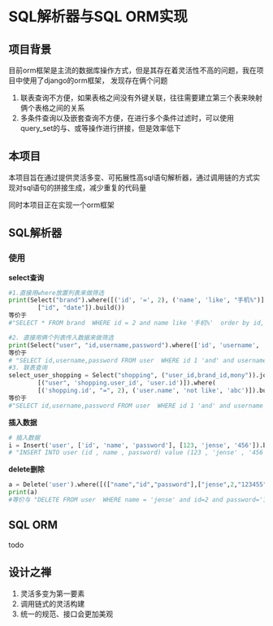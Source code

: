 # SQL解析器与SQL ORM实现
## 项目背景
目前orm框架是主流的数据库操作方式，但是其存在着灵活性不高的问题，我在项目中使用了django的orm框架， 发现存在俩个问题   
1. 联表查询不方便，如果表格之间没有外键关联，往往需要建立第三个表来映射俩个表格之间的关系  
2. 多条件查询以及嵌套查询不方便，在进行多个条件过滤时，可以使用query_set的与、或等操作进行拼接，但是效率低下

## 本项目
本项目旨在通过提供灵活多变、可拓展性高sql语句解析器，通过调用链的方式实现对sql语句的拼接生成，减少重复的代码量

同时本项目正在实现一个orm框架

## SQL解析器
### 使用
**select查询**
```python
#1.直接用where放置列表来做筛选
print(Select("brand").where([('id', '=', 2), ('name', 'like', "手机%")], OPERATION.OP_AND).asc(
        ["id", "date"]).build())
等价于
#"SELECT * FROM brand  WHERE id = 2 and name like '手机%'  order by id,date ;"

#2. 直接用俩个列表传入数据来做筛选
print(Select("user", "id,username,password").where(['id', 'username', 'password'], [1, "jense", "123456"]).build())
等价于
# "SELECT id,username,password FROM user  WHERE id 1 'and' and username jense 'and' and password 123456 'and' ;"
#3. 联表查询
select_user_shopping = Select("shopping", ("user_id,brand_id,mony")).join(
        [("user", 'shopping.user_id', 'user.id')]).where(
        [('shopping.id', "=", 2), ('user.name', 'not like', 'abc')]).build()
等价于
#"SELECT id,username,password FROM user  WHERE id 1 'and' and username jense 'and' and password 123456 'and' ;"
```
**插入数据**
```python
# 插入数据
i = Insert('user', ['id', 'name', 'password'], [123, 'jense', '456']).build()
# "INSERT INTO user (id , name , password) value (123 , 'jense' , '456');"
```

**delete删除**
```python
a = Delete('user').where([(["name","id","password"],["jense",2,"123455"])]).build()
print(a)
#等价与 "DELETE FROM user  WHERE name = 'jense' and id=2 and password='123455' ;"
```
## SQL ORM
todo


## 设计之禅
1. 灵活多变为第一要素
2. 调用链式的灵活构建
3. 统一的规范、接口会更加美观
